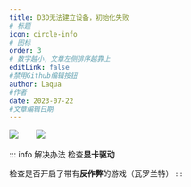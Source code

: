 ```yaml
---
title: D3D无法建立设备，初始化失败
# 标题
icon: circle-info
# 图标
order: 3
# 数字越小，文章左侧排序越靠上
editLink: false
#禁用Github编辑按钮
author: Laqua
#作者
date: 2023-07-22
#文章编辑日期
---
```



![](https://bu.dusays.com/2023/08/20/64e211afa224b.png) 　　![](https://bu.dusays.com/2023/08/20/64e211dc1b648.png)


::: info 解决办法
检查**显卡驱动**

检查是否开启了带有**反作弊**的游戏（瓦罗兰特）
:::

